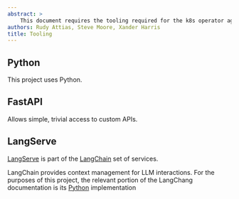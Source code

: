 ```yaml
---
abstract: >
    This document requires the tooling required for the k8s operator agent.
authors: Rudy Attias, Steve Moore, Xander Harris
title: Tooling
---
```


## Python

This project uses Python.

## FastAPI

Allows simple, trivial access to custom APIs.

## LangServe

[LangServe](https://www.langchain.com/langserve) is part of the
[LangChain](https://www.langchain.com/) set of services.

LangChain provides context management for LLM interactions. For the
purposes of this project, the relevant portion of the LangChang
documentation is its
[Python](https://python.langchain.com/docs/get_started/introduction)
implementation
